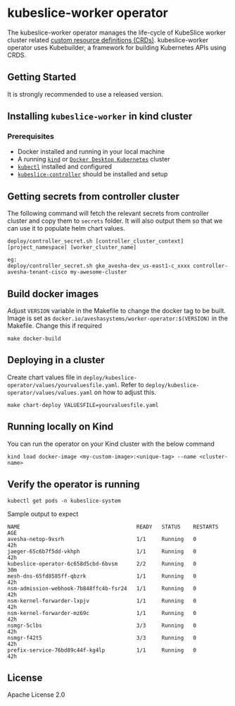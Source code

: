 # kubeslice-worker operator

The kubeslice-worker operator manages the life-cycle of KubeSlice worker cluster related [custom resource definitions (CRDs)](https://kubernetes.io/docs/tasks/access-kubernetes-api/extend-api-custom-resource-definitions).
kubeslice-worker operator uses Kubebuilder, a framework for building Kubernetes APIs using CRDS.

## Getting Started

It is strongly recommended to use a released version.

## Installing `kubeslice-worker` in kind cluster

### Prerequisites

* Docker installed and running in your local machine
* A running [`kind`](https://kind.sigs.k8s.io/) or [`Docker Desktop Kubernetes`](https://docs.docker.com/desktop/kubernetes/)
  cluster
* [`kubectl`](https://kubernetes.io/docs/tasks/tools/) installed and configured
* [`kubeslice-controller`](https://github.com/kubeslice/kubeslice-controller) should be installed and setup

## Getting secrets from controller cluster

The following command will fetch the relevant secrets from controller cluster
and copy them to `secrets` folder. It will also output them so that we
can use it to populate helm chart values.

```
deploy/controller_secret.sh [controller_cluster_context] [project_namespace] [worker_cluster_name]

eg:
deploy/controller_secret.sh gke_avesha-dev_us-east1-c_xxxx controller-avesha-tenant-cisco my-awesome-cluster
```

## Build docker images

Adjust `VERSION` variable in the Makefile to change the docker tag to be built.
Image is set as `docker.io/aveshasystems/worker-operator:$(VERSION)` in the Makefile. Change this if required

```
make docker-build
```

## Deploying in a cluster

Create chart values file in `deploy/kubeslice-operator/values/yourvaluesfile.yaml`.
Refer to `deploy/kubeslice-operator/values/values.yaml` on how to adjust this.

```
make chart-deploy VALUESFILE=yourvaluesfile.yaml
```

## Running locally on Kind

You can run the operator on your Kind cluster with the below command

```
kind load docker-image <my-custom-image>:<unique-tag> --name <cluster-name>
```

## Verify the operator is running

```
kubectl get pods -n kubeslice-system
```

Sample output to expect

```
NAME                                     READY   STATUS    RESTARTS   AGE
avesha-netop-9xsrh                       1/1     Running   0          42h
jaeger-65c6b7f5dd-vkhph                  1/1     Running   0          42h
kubeslice-operator-6c658d5cbd-6bvsm      2/2     Running   0          30m
mesh-dns-65fd8585ff-qbzrk                1/1     Running   0          42h
nsm-admission-webhook-7b848ffc4b-fsr24   1/1     Running   0          42h
nsm-kernel-forwarder-lxpjv               1/1     Running   0          42h
nsm-kernel-forwarder-mz69c               1/1     Running   0          42h
nsmgr-5clbs                              3/3     Running   0          42h
nsmgr-f42t5                              3/3     Running   0          42h
prefix-service-76bd89c44f-kg4lp          1/1     Running   0          42h
```

## License

Apache License 2.0
